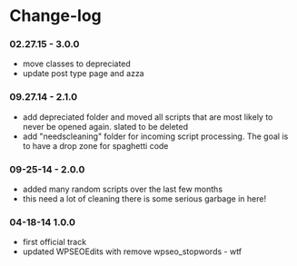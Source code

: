 Change-log
==============

### 02.27.15 - 3.0.0
- move classes to depreciated
- update post type page and azza

### 09.27.14 - 2.1.0
- add depreciated folder and moved all scripts that are most likely to never be opened again. slated to be deleted
- add "needscleaning" folder for incoming script processing. The goal is to have a drop zone for spaghetti code

### 09-25-14 - 2.0.0
- added many random scripts over the last few months
- this need a lot of cleaning there is some serious garbage in here!

### 04-18-14 1.0.0
- first official track
- updated WPSEOEdits with remove wpseo_stopwords - wtf
